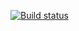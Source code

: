 [![Build status](https://ci.appveyor.com/api/projects/status/wbyf2enwfyb358en?svg=true)](https://ci.appveyor.com/project/Valeriia-b/auto-5-1)

